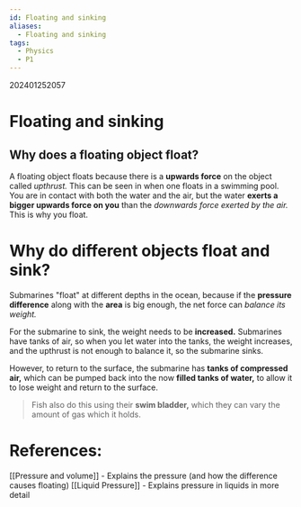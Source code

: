 ```yaml
---
id: Floating and sinking
aliases:
  - Floating and sinking
tags:
  - Physics
  - P1
---
```

202401252057
# Floating and sinking

## Why does a floating object float?

A floating object floats because there is a **upwards force** on the object called *upthrust.* This can be seen in when one floats in a swimming pool. You are in contact with both the water and the air, but the water **exerts a bigger upwards force on you** than the *downwards force exerted by the air.* This is why you float.

# Why do different objects float and sink?

Submarines "float" at different depths in the ocean, because if the **pressure difference** along with the **area** is big enough, the net force can *balance its weight.* 

For the submarine to sink, the weight needs to be **increased.** Submarines have tanks of air, so when you let water into the tanks, the weight increases, and the upthrust is not enough to balance it, so the submarine sinks.

However, to return to the surface, the submarine has **tanks of compressed air,** which can be pumped back into the now **filled tanks of water,** to allow it to lose weight and return to the surface.

>Fish also do this using their **swim bladder,** which they can vary the amount of gas which it holds.

# References:

[[Pressure and volume]] - Explains the pressure (and how the difference causes floating)
[[Liquid Pressure]] - Explains pressure in liquids in more detail